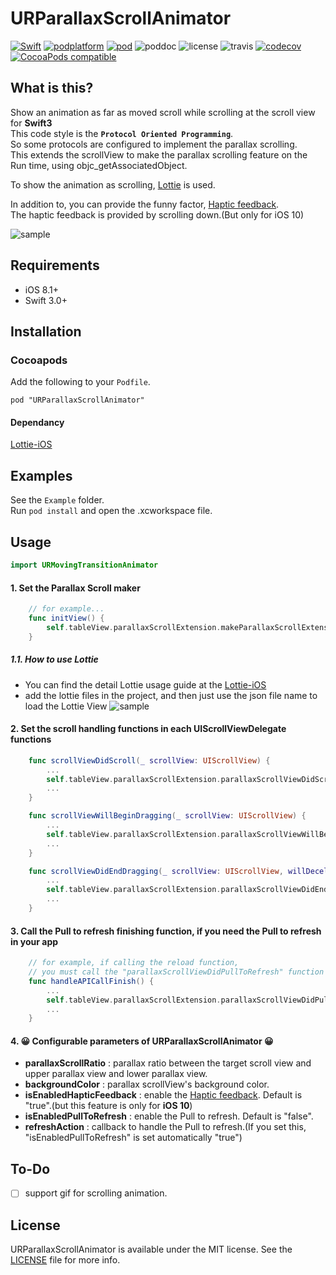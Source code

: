 # URParallaxScrollAnimator

 [![Swift](https://img.shields.io/badge/Swift-3.0%2B-orange.svg)](https://swift.org) [![podplatform](https://cocoapod-badges.herokuapp.com/p/URParallaxScrollAnimator/badge.png)](https://cocoapod-badges.herokuapp.com/p/URParallaxScrollAnimator/badge.png) [![pod](https://cocoapod-badges.herokuapp.com/v/URParallaxScrollAnimator/badge.png)](https://cocoapods.org/pods/URParallaxScrollAnimator) ![poddoc](https://img.shields.io/cocoapods/metrics/doc-percent/URParallaxScrollAnimator.svg) ![license](https://cocoapod-badges.herokuapp.com/l/URParallaxScrollAnimator/badge.png) ![travis](https://travis-ci.org/jegumhon/URParallaxScrollAnimator.svg?branch=master) [![codecov](https://codecov.io/gh/jegumhon/URParallaxScrollAnimator/branch/master/graph/badge.svg)](https://codecov.io/gh/jegumhon/URParallaxScrollAnimator) [![CocoaPods compatible](https://img.shields.io/badge/CocoaPods-compatible-4BC51D.svg?style=flat)](https://github.com/CocoaPods/CocoaPods)

## What is this?
Show an animation as far as moved scroll while scrolling at the scroll view for **Swift3**  
This code style is the **`Protocol Oriented Programming`**.  
So some protocols are configured to implement the parallax scrolling.  
This extends the scrollView to make the parallax scrolling feature on the Run time, using objc_getAssociatedObject.

To show the animation as scrolling, [Lottie](http://airbnb.design/lottie/) is used.

In addition to, you can provide the funny factor, [Haptic feedback](https://developer.apple.com/ios/human-interface-guidelines/interaction/feedback/).  
The haptic feedback is provided by scrolling down.(But only for iOS 10)

![sample](https://github.com/jegumhon/URParallaxScrollAnimator/blob/master/Resources/parallaxScrolling+PullToRefresh1.gif?raw=true)

## Requirements

* iOS 8.1+
* Swift 3.0+

## Installation

### Cocoapods

Add the following to your `Podfile`.

    pod "URParallaxScrollAnimator"
    
#### Dependancy

[Lottie-iOS](https://github.com/airbnb/lottie-ios)

## Examples

See the `Example` folder.  
Run `pod install` and open the .xcworkspace file.

## Usage

```swift
import URMovingTransitionAnimator
```

#### 1. Set the Parallax Scroll maker
```swift
    // for example...
    func initView() {
        self.tableView.parallaxScrollExtension.makeParallaxScrollExtensionConfiguration(upperImage: #imageLiteral(resourceName: "cloud_by_ur2"), lowerImage: #imageLiteral(resourceName: "mountain_by_ur2"), lowerLottieData: nil)
    }
```

##### 1.1. How to use Lottie
* You can find the detail Lottie usage guide at the [Lottie-iOS](https://github.com/airbnb/lottie-ios)
* add the lottie files in the project, and then just use the json file name to load the Lottie View
![sample](https://github.com/jegumhon/URParallaxScrollAnimator/blob/master/Resources/project_setting.png?raw=true)

#### 2. Set the scroll handling functions in each UIScrollViewDelegate functions
```swift
    func scrollViewDidScroll(_ scrollView: UIScrollView) {
        ...
        self.tableView.parallaxScrollExtension.parallaxScrollViewDidScroll(scrollView)
        ...
    }

    func scrollViewWillBeginDragging(_ scrollView: UIScrollView) {
        ...
        self.tableView.parallaxScrollExtension.parallaxScrollViewWillBeginDragging(scrollView)
        ...
    }

    func scrollViewDidEndDragging(_ scrollView: UIScrollView, willDecelerate decelerate: Bool) {
        ...
        self.tableView.parallaxScrollExtension.parallaxScrollViewDidEndDragging(scrollView)
        ...
    }
```

#### 3. Call the Pull to refresh finishing function, if you need the Pull to refresh in your app
```swift
    // for example, if calling the reload function, 
    // you must call the "parallaxScrollViewDidPullToRefresh" function just after reloading
    func handleAPICallFinish() {
        ...
        self.tableView.parallaxScrollExtension.parallaxScrollViewDidPullToRefresh()
        ...
    }
```

#### 4. 😀 Configurable parameters of URParallaxScrollAnimator 😀
* **parallaxScrollRatio** : parallax ratio between the target scroll view and upper parallax view and lower parallax view.
* **backgroundColor** : parallax scrollView's background color.
* **isEnabledHapticFeedback** : enable the [Haptic feedback](https://developer.apple.com/ios/human-interface-guidelines/interaction/feedback/). Default is "true".(but this feature is only for **iOS 10**)
* **isEnabledPullToRefresh** : enable the Pull to refresh. Default is "false".
* **refreshAction** : callback to handle the Pull to refresh.(If you set this, "isEnabledPullToRefresh" is set automatically "true")

## To-Do

- [ ] support gif for scrolling animation.

## License

URParallaxScrollAnimator is available under the MIT license. See the [LICENSE](LICENSE) file for more info.

